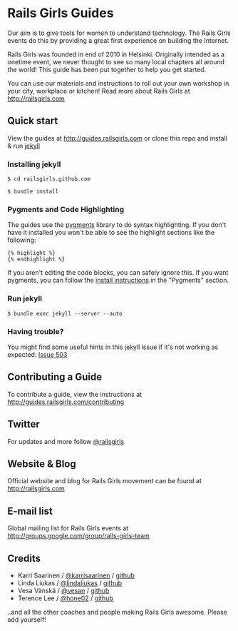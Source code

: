 # Rails Girls Guides

Our aim is to give tools for women to understand technology. The Rails Girls events do this by providing a great first experience on building the Internet.

Rails Girls was founded in end of 2010 in Helsinki. Originally intended as a onetime event, we never thought to see so many local chapters all around the world! This guide has been put together to help you get started.

You can use our materials and instructions to roll out your own workshop in your city, workplace or kitchen! Read more about Rails Girls at http://railsgirls.com

## Quick start

View the guides at http://guides.railsgirls.com or clone this repo and install & run [jekyll](https://github.com/mojombo/jekyll)

### Installing jekyll

```
$ cd railsgirls.github.com
```

```
$ bundle install
```

### Pygments and Code Highlighting

The guides use the [pygments](http://pygments.org/) library to do syntax highlighting. If you don't have it installed you won't be able to see the highlight sections like the following:

```
{% highlight %}
{% endhighlight %}
```

If you aren't editing the code blocks, you can safely ignore this. If you want pygments, you can follow the [install instructions](https://github.com/mojombo/jekyll/wiki/Install) in the "Pygments" section.

### Run jekyll

```
$ bundle exec jekyll --server --auto
```

### Having trouble?

You might find some useful hints in this jekyll issue if it's not working as expected: [Issue 503](https://github.com/mojombo/jekyll/issues/503)

## Contributing a Guide

To contribute a guide, view the instructions at http://guides.railsgirls.com/contributing

## Twitter

For updates and more follow [@railsgirls](https://twitter.com/railsgirls)

## Website & Blog

Official website and blog for Rails Girls movement can be found at http://railsgirls.com

## E-mail list

Global mailing list for Rails Girls events at http://groups.google.com/group/rails-girls-team

## Credits

* Karri Saarinen / [@karrisaarinen](https://twitter.com/karrisaarinen) / [github](http://github.com/ksaa)
* Linda Liukas / [@lindaliukas](https://twitter.com/lindaliukas) / [github](http://github.com/lindaliukas)
* Vesa Vänskä / [@vesan](https://twitter.com/vesan) / [github](http://github.com/vesan)
* Terence Lee / [@hone02](https://twitter.com/hone02) / [github](http://github.com/hone)

..and all the other coaches and people making Rails Girls awesome. Please add yourself!
